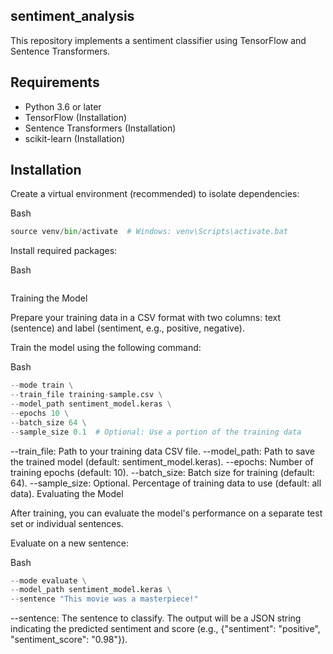 ## sentiment_analysis

This repository implements a sentiment classifier using TensorFlow and Sentence Transformers.

## Requirements

- Python 3.6 or later
- TensorFlow (Installation)
- Sentence Transformers (Installation)
- scikit-learn (Installation)

## Installation

Create a virtual environment (recommended) to isolate dependencies:

Bash
```python -m venv venv
source venv/bin/activate  # Windows: venv\Scripts\activate.bat
```
Install required packages:

Bash
```pip install -r requirements.txt
```
Training the Model

Prepare your training data in a CSV format with two columns: text (sentence) and label (sentiment, e.g., positive, negative).

Train the model using the following command:

Bash
```python sentiment_analysis.py \
--mode train \
--train_file training-sample.csv \
--model_path sentiment_model.keras \
--epochs 10 \
--batch_size 64 \
--sample_size 0.1  # Optional: Use a portion of the training data
```
--train_file: Path to your training data CSV file.
--model_path: Path to save the trained model (default: sentiment_model.keras).
--epochs: Number of training epochs (default: 10).
--batch_size: Batch size for training (default: 64).
--sample_size: Optional. Percentage of training data to use (default: all data).
Evaluating the Model

After training, you can evaluate the model's performance on a separate test set or individual sentences.

Evaluate on a new sentence:

Bash
```python sentiment_analysis.py \
--mode evaluate \
--model_path sentiment_model.keras \
--sentence "This movie was a masterpiece!"
```
--sentence: The sentence to classify.
The output will be a JSON string indicating the predicted sentiment and score (e.g., {"sentiment": "positive", "sentiment_score": "0.98"}).